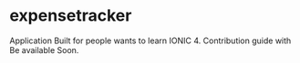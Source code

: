 # expensetracker
Application Built for people wants to learn IONIC 4.
Contribution guide with Be available Soon. 
